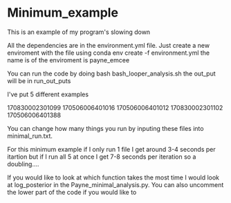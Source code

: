 # Minimum_example
This is an example of my program's slowing down

All the dependencies are in the environment.yml file. Just create a new enviroment with the file using conda env create -f environment.yml the name is of the enviroment is payne_emcee

You can run the code by doing bash bash_looper_analysis.sh the out_put will be in run_out_puts

I've put 5 different examples 

170830002301099
170506006401016
170506006401012
170830002301102
170506006401388

You can change how many things you run by inputing these files into minimal_run.txt.

For this minimum example if I only run 1 file I get around 3-4 seconds per itartion but if I run all 5 at once I get 7-8 seconds per iteration so a doubling....

If you would like to look at which function takes the most time I would look at log_posterior in the Payne_minimal_analysis.py. You can also uncomment the lower part of the code if you would like to 
